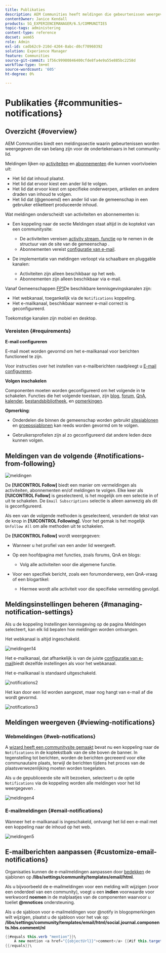 ```yaml
---
title: Publikaties
description: AEM Communities heeft meldingen die gebeurtenissen weergeven die van belang zijn voor het aanmeldingscommunity-lid
contentOwner: Janice Kendall
products: SG_EXPERIENCEMANAGER/6.5/COMMUNITIES
topic-tags: administering
content-type: reference
docset: aem65
role: Admin
exl-id: cadb62c9-210d-4204-8abc-d0cf70960392
solution: Experience Manager
feature: Communities
source-git-commit: 1f56c99980846400cfde8fa4e9a55e885bc2258d
workflow-type: tm+mt
source-wordcount: '605'
ht-degree: 0%

---
```


# Publikaties {#communities-notifications}

## Overzicht {#overview}

AEM Communities biedt een meldingssectie waarin gebeurtenissen worden weergegeven die van belang zijn voor de ondertekenaars in het community-lid.

Meldingen lijken op [activiteiten](/help/communities/essentials-activities.md) en [abonnementen](/help/communities/subscriptions.md) die kunnen voortvloeien uit:

* Het lid dat inhoud plaatst.
* Het lid dat ervoor kiest een ander lid te volgen.
* Het lid dat ervoor kiest om specifieke onderwerpen, artikelen en andere draden van inhoud te volgen.
* Het lid dat (@genoemd) een ander lid van de gemeenschap in een gebruiker etiketteert produceerde inhoud.

Wat meldingen onderscheidt van activiteiten en abonnementen is:

* Een koppeling naar de sectie Meldingen staat altijd in de koptekst van een communitysite:

   * De activiteiten vereisen [activity stream, functie](/help/communities/functions.md#activity-stream-function) op te nemen in de structuur van de site van de gemeenschap .
   * Abonnementen vereist [configuratie van e-mail](/help/communities/email.md).

* De implementatie van meldingen verloopt via schaalbare en pluggable kanalen:

   * Activiteiten zijn alleen beschikbaar op het web.
   * Abonnementen zijn alleen beschikbaar via e-mail.

Vanaf Gemeenschappen [FP1](/help/communities/deploy-communities.md#latestfeaturepack)De beschikbare kennisgevingskanalen zijn:

* Het webkanaal, toegankelijk via de `Notifications` koppeling.
* Het e-mailkanaal, beschikbaar wanneer e-mail correct is geconfigureerd.

Toekomstige kanalen zijn mobiel en desktop.

### Vereisten {#requirements}

**E-mail configureren**

E-mail moet worden gevormd om het e-mailkanaal voor berichten functioneel te zijn.

Voor instructies over het instellen van e-mailberichten raadpleegt u [E-mail configureren](/help/communities/analytics.md).

**Volgen inschakelen**

Componenten moeten worden geconfigureerd om het volgende in te schakelen. Functies die het volgende toestaan, zijn [blog](/help/communities/blog-feature.md), [forum](/help/communities/forum.md), [QnA](/help/communities/working-with-qna.md), [kalender](/help/communities/calendar.md), [bestandsbibliotheek](/help/communities/file-library.md), en [opmerkingen](/help/communities/comments.md).

**Opmerking**:

* Onderdelen die binnen de gemeenschap worden gebruikt [sitesjablonen](/help/communities/sites.md) en [groepssjablonen](/help/communities/tools-groups.md) kan reeds worden gevormd om te volgen.

* Gebruikersprofielen zijn al zo geconfigureerd dat andere leden deze kunnen volgen.

## Meldingen van de volgende {#notifications-from-following}

![meldingen](assets/notifications.png)

De **[!UICONTROL Follow]** biedt een manier om vermeldingen als activiteiten, abonnementen en/of meldingen te volgen. Elke keer als **[!UICONTROL Follow]** is geselecteerd, is het mogelijk om een selectie in of uit te schakelen. De `Email Subscriptions` selectie is alleen aanwezig als dit is geconfigureerd.

Als een van de volgende methoden is geselecteerd, verandert de tekst van de knop in **[!UICONTROL Following]**. Voor het gemak is het mogelijk `Unfollow All` om alle methoden uit te schakelen.

De **[!UICONTROL Follow]** wordt weergegeven:

* Wanneer u het profiel van een ander lid weergeeft.
* Op een hoofdpagina met functies, zoals forums, QnA en blogs:

   * Volg alle activiteiten voor die algemene functie.

* Voor een specifiek bericht, zoals een forumonderwerp, een QnA-vraag of een blogartikel:

   * Hiermee wordt alle activiteit voor die specifieke vermelding gevolgd.

## Meldingsinstellingen beheren {#managing-notification-settings}

Als u de koppeling Instellingen kennisgeving op de pagina Meldingen selecteert, kan elk lid bepalen hoe meldingen worden ontvangen.

Het webkanaal is altijd ingeschakeld.

![meldingen14](assets/notifications1.png)

Het e-mailkanaal, dat afhankelijk is van de juiste [configuratie van e-mail](/help/communities/email.md)biedt dezelfde instellingen als voor het webkanaal.

Het e-mailkanaal is standaard uitgeschakeld.

![notifications2](assets/notifications2.png)

Het kan door een lid worden aangezet, maar nog hangt van e-mail af die wordt gevormd.

![notifications3](assets/notifications3.png)

## Meldingen weergeven {#viewing-notifications}

### Webmeldingen {#web-notifications}

A [wizard heeft een communitysite gemaakt](/help/communities/sites-console.md) bevat nu een koppeling naar de `Notifications` in de koptekstbalk van de site boven de banner. In tegenstelling tot berichten, worden de berichten gecreeerd voor elke communautaire plaats, terwijl de berichten tijdens het proces van de plaatsverwezenlijking moeten worden toegelaten.

Als u de gepubliceerde site wilt bezoeken, selecteert u de optie `Notifications` via de koppeling worden alle meldingen voor het lid weergegeven .

![meldingen4](assets/notifications4.png)

### E-mailmeldingen {#email-notifications}

Wanneer het e-mailkanaal is ingeschakeld, ontvangt het lid een e-mail met een koppeling naar de inhoud op het web.

![meldingen5](assets/notifications5.png)

## E-mailberichten aanpassen {#customize-email-notifications}

Organisaties kunnen de e-mailmeldingen aanpassen door [bedekken](/help/communities/client-customize.md#overlays) de sjablonen op **/libs/settings/community/templates/email/html**.

Als u bijvoorbeeld de e-mailmeldingen voor een melding wilt wijzigen (voor een onderdeel van een community), voegt u een **indien** voorwaarde voor werkwoord **noemen** in de malplaatjes van de componenten waarvoor u toeliet **@mnotices** ondersteuning.

Als u de sjabloon voor e-mailmeldingen voor @notify in blogopmerkingen wilt wijzigen, plaatst u de sjabloon voor het vak op: **/libs/settings/community/templates/email/html/social.journal.components.hbs.comment/nl**

```java
{{#equals this.verb "mention"}}\
    A new mention <a href="{{objectUrl}}">comment</a> {{#if this.target.properties.[jcr:title]}}to the article "{{{target.displayName}}}" {{/if}}was added by {{{user.name}}} on {{dateUtil this.published format="EEE, d MMM yyyy HH:mm:ss z"}}.\n \
{{/equals}}\
```
